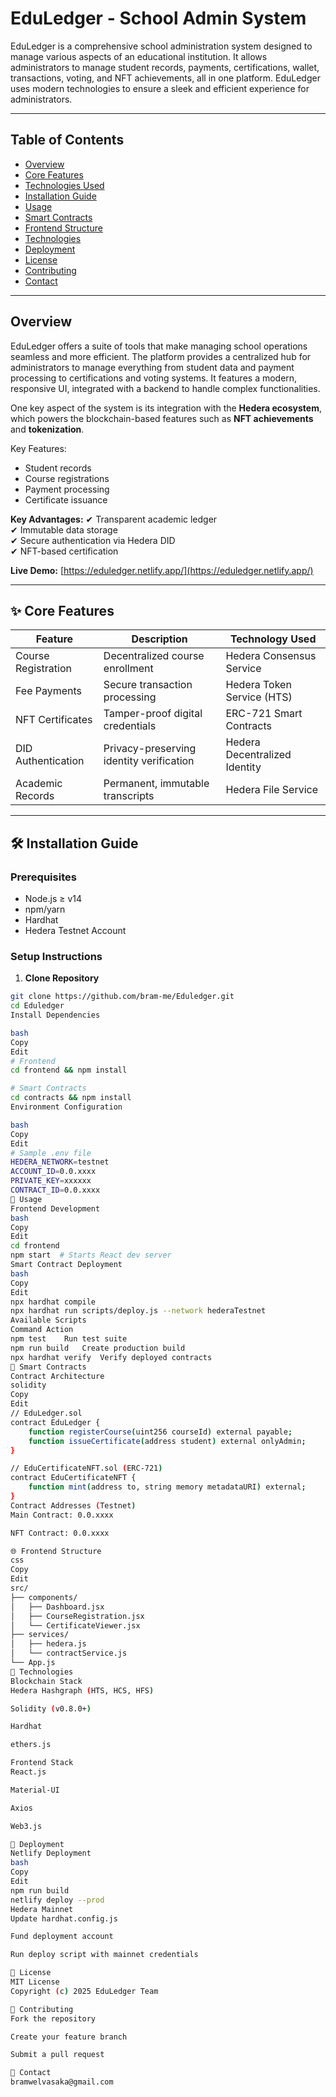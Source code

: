 # EduLedger - School Admin System

EduLedger is a comprehensive school administration system designed to manage various aspects of an educational institution. It allows administrators to manage student records, payments, certifications, wallet, transactions, voting, and NFT achievements, all in one platform. EduLedger uses modern technologies to ensure a sleek and efficient experience for administrators.

---

## Table of Contents

- [Overview](#overview)
- [Core Features](#core-features)
- [Technologies Used](#technologies-used)
- [Installation Guide](#installation-guide)
- [Usage](#usage)
- [Smart Contracts](#smart-contracts)
- [Frontend Structure](#frontend-structure)
- [Technologies](#technologies)
- [Deployment](#deployment)
- [License](#license)
- [Contributing](#contributing)
- [Contact](#contact)

---

## Overview

EduLedger offers a suite of tools that make managing school operations seamless and more efficient. The platform provides a centralized hub for administrators to manage everything from student data and payment processing to certifications and voting systems. It features a modern, responsive UI, integrated with a backend to handle complex functionalities.

One key aspect of the system is its integration with the **Hedera ecosystem**, which powers the blockchain-based features such as **NFT achievements** and **tokenization**.

Key Features:
- Student records
- Course registrations
- Payment processing
- Certificate issuance

**Key Advantages:**
✔ Transparent academic ledger  
✔ Immutable data storage  
✔ Secure authentication via Hedera DID  
✔ NFT-based certification  

**Live Demo:** [https://eduledger.netlify.app/](https://eduledger.netlify.app/)

---

## ✨ Core Features

| Feature             | Description                                   | Technology Used                 |
|---------------------|-----------------------------------------------|---------------------------------|
| Course Registration | Decentralized course enrollment               | Hedera Consensus Service        |
| Fee Payments        | Secure transaction processing                 | Hedera Token Service (HTS)      |
| NFT Certificates    | Tamper-proof digital credentials              | ERC-721 Smart Contracts         |
| DID Authentication | Privacy-preserving identity verification      | Hedera Decentralized Identity   |
| Academic Records    | Permanent, immutable transcripts               | Hedera File Service             |

---

## 🛠 Installation Guide

### Prerequisites
- Node.js ≥ v14
- npm/yarn
- Hardhat
- Hedera Testnet Account

### Setup Instructions

1. **Clone Repository**
```bash
git clone https://github.com/bram-me/Eduledger.git
cd Eduledger
Install Dependencies

bash
Copy
Edit
# Frontend
cd frontend && npm install

# Smart Contracts
cd contracts && npm install
Environment Configuration

bash
Copy
Edit
# Sample .env file
HEDERA_NETWORK=testnet
ACCOUNT_ID=0.0.xxxx
PRIVATE_KEY=xxxxxx
CONTRACT_ID=0.0.xxxx
🚀 Usage
Frontend Development
bash
Copy
Edit
cd frontend
npm start  # Starts React dev server
Smart Contract Deployment
bash
Copy
Edit
npx hardhat compile
npx hardhat run scripts/deploy.js --network hederaTestnet
Available Scripts
Command	Action
npm test	Run test suite
npm run build	Create production build
npx hardhat verify	Verify deployed contracts
🤖 Smart Contracts
Contract Architecture
solidity
Copy
Edit
// EduLedger.sol
contract EduLedger {
    function registerCourse(uint256 courseId) external payable;
    function issueCertificate(address student) external onlyAdmin;
}

// EduCertificateNFT.sol (ERC-721)
contract EduCertificateNFT {
    function mint(address to, string memory metadataURI) external;
}
Contract Addresses (Testnet)
Main Contract: 0.0.xxxx

NFT Contract: 0.0.xxxx

🌐 Frontend Structure
css
Copy
Edit
src/
├── components/
│   ├── Dashboard.jsx
│   ├── CourseRegistration.jsx
│   └── CertificateViewer.jsx
├── services/
│   ├── hedera.js
│   └── contractService.js
└── App.js
🔗 Technologies
Blockchain Stack
Hedera Hashgraph (HTS, HCS, HFS)

Solidity (v0.8.0+)

Hardhat

ethers.js

Frontend Stack
React.js

Material-UI

Axios

Web3.js

🚢 Deployment
Netlify Deployment
bash
Copy
Edit
npm run build
netlify deploy --prod
Hedera Mainnet
Update hardhat.config.js

Fund deployment account

Run deploy script with mainnet credentials

📜 License
MIT License
Copyright (c) 2025 EduLedger Team

🤝 Contributing
Fork the repository

Create your feature branch

Submit a pull request

📧 Contact
bramwelvasaka@gmail.com